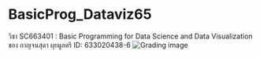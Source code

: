 # BasicProg_Dataviz65
วิชา SC663401 : Basic Programming for Data Science and Data Visualization ของ กาญจนสุดา ผุยมูลตรี 
ID: 633020438-6
![Grading image](Grading.jip)
